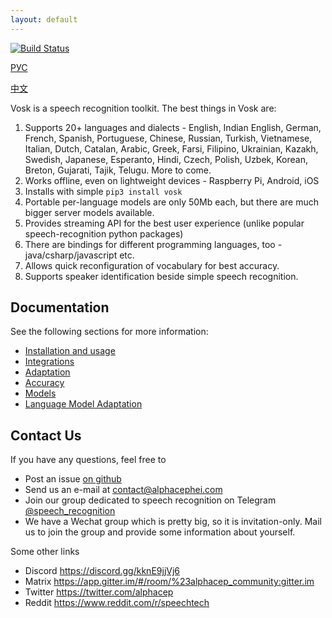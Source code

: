 ```yaml
---
layout: default
---
```


[![Build Status](https://travis-ci.com/alphacep/vosk-api.svg?branch=master)](https://travis-ci.com/alphacep/vosk-api)

[РУС](index.ru)

[中文](index.zh)

Vosk is a speech recognition toolkit. The best things in Vosk are:

  1. Supports 20+ languages and dialects - English, Indian English, German, French, Spanish, Portuguese, Chinese, Russian, Turkish, Vietnamese, Italian, Dutch, Catalan, Arabic, Greek, Farsi, Filipino, Ukrainian, Kazakh, Swedish, Japanese, Esperanto, Hindi, Czech, Polish, Uzbek, Korean, Breton, Gujarati, Tajik, Telugu. More to come.
  1. Works offline, even on lightweight devices - Raspberry Pi, Android, iOS
  1. Installs with simple `pip3 install vosk`
  1. Portable per-language models are only 50Mb each, but there are much bigger server models available.
  1. Provides streaming API for the best user experience (unlike popular speech-recognition python packages)
  1. There are bindings for different programming languages, too - java/csharp/javascript etc.
  1. Allows quick reconfiguration of vocabulary for best accuracy.
  1. Supports speaker identification beside simple speech recognition.

## Documentation

  See the following sections for more information:

  * [Installation and usage](install)
  * [Integrations](integrations)
  * [Adaptation](adaptation)
  * [Accuracy](accuracy)
  * [Models](models)
  * [Language Model Adaptation](lm)

## Contact Us

If you have any questions, feel free to

   * Post an issue [on github](https://github.com/alphacep/vosk-api/issues/new)
   * Send us an e-mail at [contact@alphacephei.com](mailto:contact@alphacephei.com)
   * Join our group dedicated to speech recognition on Telegram [@speech_recognition](https://t.me/speech_recognition)
   * We have a Wechat group which is pretty big, so it is invitation-only. Mail us to join the group and provide some information about yourself.

Some other links

   * Discord <https://discord.gg/kknE9jjVj6>
   * Matrix <https://app.gitter.im/#/room/%23alphacep_community:gitter.im>
   * Twitter <https://twitter.com/alphacep>
   * Reddit <https://www.reddit.com/r/speechtech>
